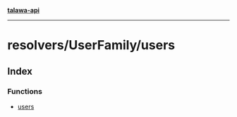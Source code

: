 [**talawa-api**](../../../README.md)

***

# resolvers/UserFamily/users

## Index

### Functions

- [users](functions/users.md)
